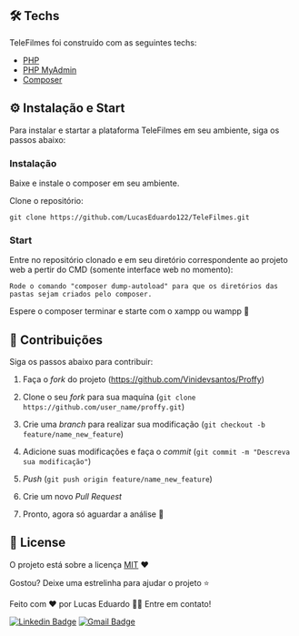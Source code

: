 ## 🛠 Techs

TeleFilmes foi construído com as seguintes techs:

- [PHP](https://www.php.net/)
- [PHP MyAdmin](https://www.phpmyadmin.net/)
- [Composer](https://getcomposer.org/)

## ⚙ Instalação e Start

Para instalar e startar a plataforma TeleFilmes em seu ambiente, siga os passos abaixo:

### Instalação
Baixe e instale o composer em seu ambiente.

Clone o repositório:
```
git clone https://github.com/LucasEduardo122/TeleFilmes.git
```

### Start

Entre no repositório clonado e em seu diretório correspondente ao projeto web a pertir do CMD (somente interface web no momento):
```
Rode o comando "composer dump-autoload" para que os diretórios das pastas sejam criados pelo composer.
```
Espere o composer terminar e starte com o xampp ou wampp 🚀


## 🤝 Contribuições

Siga os passos abaixo para contribuir:

1. Faça o *fork* do projeto (<https://github.com/Vinidevsantos/Proffy>)

2. Clone o seu *fork* para sua maquína (`git clone https://github.com/user_name/proffy.git`)

3. Crie uma *branch* para realizar sua modificação (`git checkout -b feature/name_new_feature`)

4. Adicione suas modificações e faça o *commit* (`git commit -m "Descreva sua modificação"`)

5. *Push* (`git push origin feature/name_new_feature`)

6. Crie um novo *Pull Request*

7. Pronto, agora só aguardar a análise 🚀 

## 📜 License

O projeto está sobre a licença [MIT](./LICENSE) ❤️ 

Gostou? Deixe uma estrelinha para ajudar o projeto ⭐

Feito com ❤️ por Lucas Eduardo 👋🏽 Entre em contato!



[![Linkedin Badge](https://img.shields.io/badge/-Lucas-blue?style=flat-square&logo=Linkedin&logoColor=white&link=https://www.linkedin.com/in/lucas-eduardo-4a11a61a2)](https://www.linkedin.com/in/lucas-eduardo-4a11a61a2) 
[![Gmail Badge](https://img.shields.io/badge/-santosvini.rv@gmail.com-c14438?style=flat-square&logo=Gmail&logoColor=white&link=mailto:santosvini.rv@gmail.com)](mailto:luklucas42@gmail.com)


